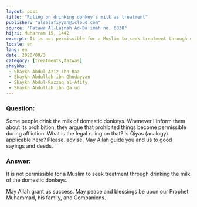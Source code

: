 ```yaml
---
layout: post
title: "Ruling on drinking donkey's milk as treatment"
publisher: "alsalafiyyah@icloud.com"
source: "Fatawa Al-Lajnah Ad-Da'imah no. 6838"
hijri: Muharram 15, 1442
excerpt: It is not permissible for a Muslim to seek treatment through drinking the milk of the domestic donkeys. 
locale: en
lang: en
date: 2020/09/3
category: [treatments,fatwas]
shaykhs: 
 - Shaykh Abdul-Aziz ibn Baz
 - Shaykh Abdullah ibn Ghudayyan
 - Shaykh Abdul-Razzaq al-Afify
 - Shaykh Abdullah ibn Qa'ud
---
```


### Question:
Some people drink the milk of domestic donkeys. Whenever I inform them about its prohibition, they argue that prohibited things become permissible during affliction. What is the legal ruling on that? Is Qiyas (analogy) applicable here? Please, advise. May Allah guide you and us to good sayings and deeds.

### Answer:
It is not permissible for a Muslim to seek treatment through drinking the milk of the domestic donkeys. 

May Allah grant us success. May peace and blessings be upon our Prophet Muhammad, his family, and Companions. 
